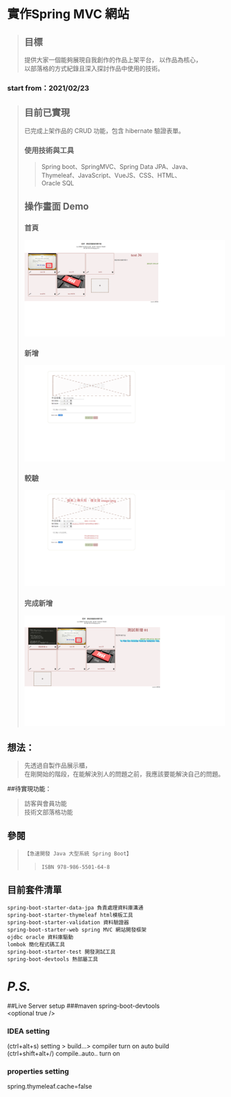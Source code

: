 # 實作Spring MVC 網站
> ## 目標  
> 提供大家一個能夠展現自我創作的作品上架平台，
> 以作品為核心，  
> 以部落格的方式紀錄且深入探討作品中使用的技術。  
> 
### start from：2021/02/23 
> ## 目前已實現
> 已完成上架作品的 CRUD 功能，包含 hibernate 驗證表單。
> ### 使用技術與工具
>> Spring boot、SpringMVC、Spring Data JPA、Java、  
>> Thymeleaf、JavaScript、VueJS、CSS、HTML、  
>> Oracle SQL
>> 
> ## 操作畫面 Demo
> ### 首頁
> ![image](https://github.com/FishLai/BlogFishLai/blob/master/src/main/resources/static/img-app-intro/collection_homePage.png)  
> ### 新增
> ![image](https://github.com/FishLai/BlogFishLai/blob/master/src/main/resources/static/img-app-intro/collection_addPage.png)  
> ### 較驗
> ![image](https://github.com/FishLai/BlogFishLai/blob/master/src/main/resources/static/img-app-intro/collection_add_showViolation.png)  
> ### 完成新增
> ![image](https://github.com/FishLai/BlogFishLai/blob/master/src/main/resources/static/img-app-intro/collection_afterAdd.png)  
> 


## 想法：
> 先透過自製作品展示櫃，  
> 在剛開始的階段，在能解決別人的問題之前，我應該要能解決自己的問題。  
>

##待實現功能：
> 訪客與會員功能  
> 技術文部落格功能


## 參閱
> `【急速開發 Java 大型系統 Spring Boot】`  
>> `ISBN 978-986-5501-64-8`

## 目前套件清單
`spring-boot-starter-data-jpa 負責處理資料庫溝通`  
`spring-boot-starter-thymeleaf html模板工具`  
`spring-boot-starter-validation 資料驗證器`  
`spring-boot-starter-web spring MVC 網站開發框架`  
`ojdbc oracle 資料庫驅動`  
`lombok 簡化程式碼工具`  
`spring-boot-starter-test 開發測試工具`  
`spring-boot-devtools 熱部屬工具`


# <i>P.S.</i>
##Live Server setup
###maven
spring-boot-devtools  
\<optional true />
### IDEA setting 
(ctrl+alt+s) setting > build...> compiler turn on auto build  
(ctrl+shift+alt+/) compile..auto.. turn on
### properties setting
spring.thymeleaf.cache=false



